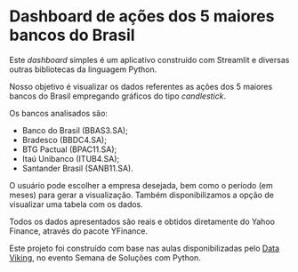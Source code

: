 # Dashboard de ações dos 5 maiores bancos do Brasil

Este *dashboard* simples é um aplicativo construído com Streamlit e diversas outras bibliotecas da linguagem Python. 

Nosso objetivo é visualizar os dados referentes as ações dos 5 maiores bancos do Brasil empregando gráficos do tipo *candlestick*.

Os bancos analisados são:
- Banco do Brasil (BBAS3.SA);
- Bradesco (BBDC4.SA);
- BTG Pactual (BPAC11.SA);
- Itaú Unibanco (ITUB4.SA);
- Santander Brasil (SANB11.SA).

O usuário pode escolher a empresa desejada, bem como o período (em meses) para gerar a visualização. 
Também disponibilizamos a opção de visualizar uma tabela com os dados.

Todos os dados apresentados são reais e obtidos diretamente do Yahoo Finance, através do pacote YFinance.

Este projeto foi construído com base nas aulas disponibilizadas pelo [Data Viking](https://www.youtube.com/@DataVikingx), no evento Semana de Soluções com Python.

##